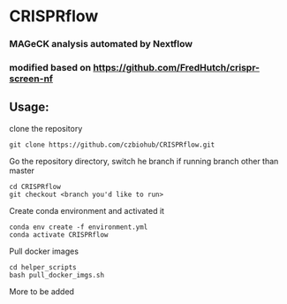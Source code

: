 # CRISPRflow
### MAGeCK analysis automated by Nextflow
### modified based on https://github.com/FredHutch/crispr-screen-nf

## Usage: 
clone the repository
```
git clone https://github.com/czbiohub/CRISPRflow.git
```
Go the repository directory, switch he branch if running branch other than master
```
cd CRISPRflow
git checkout <branch you'd like to run>
```
Create conda environment and activated it
```
conda env create -f environment.yml
conda activate CRISPRflow
```
Pull docker images
```
cd helper_scripts
bash pull_docker_imgs.sh
```
More to be added
